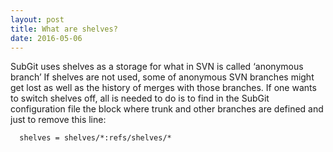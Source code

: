 ```yaml
---
layout: post
title: What are shelves?
date: 2016-05-06
---
```


SubGit uses shelves as a storage for what in SVN is called ‘anonymous branch’
If shelves are not used, some of anonymous SVN branches might get lost as well as the history of merges with those branches.
If one wants to switch shelves off, all is needed to do is to find in the SubGit configuration file the block where trunk and other branches are defined and just to remove this line:

	  shelves = shelves/*:refs/shelves/*
